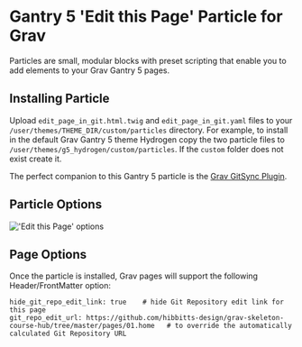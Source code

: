 # Gantry 5 'Edit this Page' Particle for Grav

Particles are small, modular blocks with preset scripting that enable you to add elements to your Grav Gantry 5 pages.

## Installing Particle

Upload `edit_page_in_git.html.twig` and `edit_page_in_git.yaml` files to your `/user/themes/THEME_DIR/custom/particles` directory. For example, to install in the default Grav Gantry 5 theme Hydrogen copy the two particle files to `/user/themes/g5_hydrogen/custom/particles`. If the `custom` folder does not exist create it.

The perfect companion to this Gantry 5 particle is the [Grav GitSync Plugin](http://www.hibbittsdesign.org/blog/posts/2016-12-22-touchdown-seamless-2-way-syncing-arrives-for-grav).

## Particle Options
!['Edit this Page' options](https://github.com/hibbitts-design/grav-gantry5-particle-edit-page-in-git/blob/master/edit-this-page-options.png?raw=true)

## Page Options
Once the particle is installed, Grav pages will support the following Header/FrontMatter option:

```
hide_git_repo_edit_link: true    # hide Git Repository edit link for this page  
git_repo_edit_url: https://github.com/hibbitts-design/grav-skeleton-course-hub/tree/master/pages/01.home   # to override the automatically calculated Git Repository URL
```
